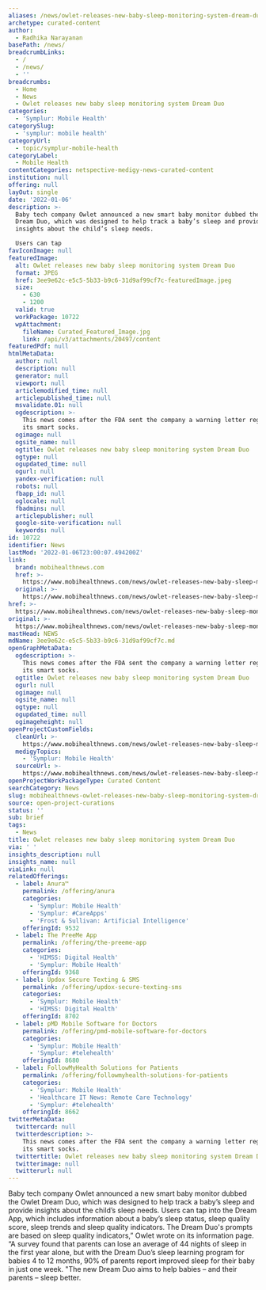```yaml
---
aliases: /news/owlet-releases-new-baby-sleep-monitoring-system-dream-duo
archetype: curated-content
author:
  - Radhika Narayanan
basePath: /news/
breadcrumbLinks:
  - /
  - /news/
  - ''
breadcrumbs:
  - Home
  - News
  - Owlet releases new baby sleep monitoring system Dream Duo
categories:
  - 'Symplur: Mobile Health'
categorySlug:
  - 'symplur: mobile health'
categoryUrl:
  - topic/symplur-mobile-health
categoryLabel:
  - Mobile Health
contentCategories: netspective-medigy-news-curated-content
institution: null
offering: null
layOut: single
date: '2022-01-06'
description: >-
  Baby tech company Owlet announced a new smart baby monitor dubbed the Owlet
  Dream Duo, which was designed to help track a baby’s sleep and provide
  insights about the child’s sleep needs.

  Users can tap
favIconImage: null
featuredImage:
  alt: Owlet releases new baby sleep monitoring system Dream Duo
  format: JPEG
  href: 3ee9e62c-e5c5-5b33-b9c6-31d9af99cf7c-featuredImage.jpeg
  size:
    - 630
    - 1200
  valid: true
  workPackage: 10722
  wpAttachment:
    fileName: Curated_Featured_Image.jpg
    link: /api/v3/attachments/20497/content
featuredPdf: null
htmlMetaData:
  author: null
  description: null
  generator: null
  viewport: null
  articlemodified_time: null
  articlepublished_time: null
  msvalidate.01: null
  ogdescription: >-
    This news comes after the FDA sent the company a warning letter regarding
    its smart socks.
  ogimage: null
  ogsite_name: null
  ogtitle: Owlet releases new baby sleep monitoring system Dream Duo
  ogtype: null
  ogupdated_time: null
  ogurl: null
  yandex-verification: null
  robots: null
  fbapp_id: null
  oglocale: null
  fbadmins: null
  articlepublisher: null
  google-site-verification: null
  keywords: null
id: 10722
identifier: News
lastMod: '2022-01-06T23:00:07.494200Z'
link:
  brand: mobihealthnews.com
  href: >-
    https://www.mobihealthnews.com/news/owlet-releases-new-baby-sleep-monitoring-system-dream-duo
  original: >-
    https://www.mobihealthnews.com/news/owlet-releases-new-baby-sleep-monitoring-system-dream-duo
href: >-
  https://www.mobihealthnews.com/news/owlet-releases-new-baby-sleep-monitoring-system-dream-duo
original: >-
  https://www.mobihealthnews.com/news/owlet-releases-new-baby-sleep-monitoring-system-dream-duo
mastHead: NEWS
mdName: 3ee9e62c-e5c5-5b33-b9c6-31d9af99cf7c.md
openGraphMetaData:
  ogdescription: >-
    This news comes after the FDA sent the company a warning letter regarding
    its smart socks.
  ogtitle: Owlet releases new baby sleep monitoring system Dream Duo
  ogurl: null
  ogimage: null
  ogsite_name: null
  ogtype: null
  ogupdated_time: null
  ogimageheight: null
openProjectCustomFields:
  cleanUrl: >-
    https://www.mobihealthnews.com/news/owlet-releases-new-baby-sleep-monitoring-system-dream-duo
  medigyTopics:
    - 'Symplur: Mobile Health'
  sourceUrl: >-
    https://www.mobihealthnews.com/news/owlet-releases-new-baby-sleep-monitoring-system-dream-duo
openProjectWorkPackageType: Curated Content
searchCategory: News
slug: mobihealthnews-owlet-releases-new-baby-sleep-monitoring-system-dream-duo
source: open-project-curations
status: ''
sub: brief
tags:
  - News
title: Owlet releases new baby sleep monitoring system Dream Duo
via: ' '
insights_description: null
insights_name: null
viaLink: null
relatedOfferings:
  - label: Anura™
    permalink: /offering/anura
    categories:
      - 'Symplur: Mobile Health'
      - 'Symplur: #CareApps'
      - 'Frost & Sullivan: Artificial Intelligence'
    offeringId: 9532
  - label: The PreeMe App
    permalink: /offering/the-preeme-app
    categories:
      - 'HIMSS: Digital Health'
      - 'Symplur: Mobile Health'
    offeringId: 9368
  - label: Updox Secure Texting & SMS
    permalink: /offering/updox-secure-texting-sms
    categories:
      - 'Symplur: Mobile Health'
      - 'HIMSS: Digital Health'
    offeringId: 8702
  - label: pMD Mobile Software for Doctors
    permalink: /offering/pmd-mobile-software-for-doctors
    categories:
      - 'Symplur: Mobile Health'
      - 'Symplur: #telehealth'
    offeringId: 8680
  - label: FollowMyHealth Solutions for Patients
    permalink: /offering/followmyhealth-solutions-for-patients
    categories:
      - 'Symplur: Mobile Health'
      - 'Healthcare IT News: Remote Care Technology'
      - 'Symplur: #telehealth'
    offeringId: 8662
twitterMetaData:
  twittercard: null
  twitterdescription: >-
    This news comes after the FDA sent the company a warning letter regarding
    its smart socks.
  twittertitle: Owlet releases new baby sleep monitoring system Dream Duo
  twitterimage: null
  twitterurl: null
---
```

<p>Baby tech company Owlet announced a new smart baby monitor dubbed the Owlet Dream Duo, which was designed to help track a baby’s sleep and provide insights about the child’s sleep needs.
Users can tap into the Dream App, which includes information about a baby’s sleep status, sleep quality score, sleep trends and sleep quality indicators.
The Dream Duo's prompts are based on sleep quality indicators,” Owlet wrote on its information page.
“A survey found that parents can lose an average of 44 nights of sleep in the first year alone, but with the Dream Duo’s sleep learning program for babies 4 to 12 months, 90% of parents report improved sleep for their baby in just one week.
"The new Dream Duo aims to help babies – and their parents – sleep better.</p>